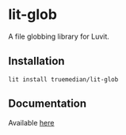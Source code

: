 # lit-glob

A file globbing library for Luvit.

## Installation

`lit install truemedian/lit-glob`

## Documentation

Available [here](https://truemedian.github.io/lit-glob)
